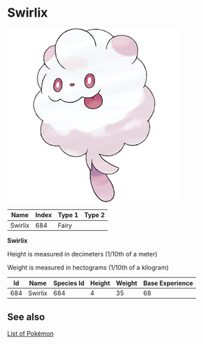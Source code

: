 # Swirlix


![Swirlix](images/684.png)

| **Name** | **Index** | **Type 1** | **Type 2** |
|----|----|----|----|
| Swirlix | 684 | Fairy  |  |

**Swirlix** 


Height is measured in decimeters (1/10th of a meter)

Weight is measured in hectograms (1/10th of a kilogram)

| **Id** | **Name** | **Species Id** | **Height** | **Weight** | **Base Experience** |
|--------|----------|----------------|------------|------------|---------------------|
| 684 | Swirlix | 684 | 4 | 35 | 68 |


## See also

[List of Pokémon](../pokemon.md)
